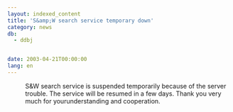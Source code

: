 ```yaml
---
layout: indexed_content
title: 'S&amp;W search service temporary down'
category: news
db:
  - ddbj


date: 2003-04-21T00:00:00
lang: en
---
```


<dd>S&amp;W search service is suspended temporarily because of the server trouble. The service will be resumed in a few days. Thank you very much for yourunderstanding and cooperation.</dd>
